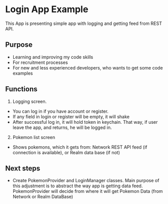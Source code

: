 # Login App Example

This App is presenting simple app with logging and getting feed from REST API.

## Purpose

- Learning and improving my code skills
- For recruitment processes
- For new and less experienced developers, who wants to get some code examples

## Functions

1. Logging screen.
- You can log in if you have account or register.
- If any field in login or register will be empty, it will shake
- After successful log in, it will hold token in keychain. That way, if user leave the app, and returns, he will be logged in.
2. Pokemon list screen
- Shows pokemons, which it gets from: Network REST API feed (if connection is available), or Realm data base (if not)

## Next steps

- Create PokemonProvider and LoginManager classes. Main purpose of this adjustment is to abstract the way app is getting data feed. PokemonProvider will decide from where it will get Pokemon Data (from Network or Realm DataBase)

